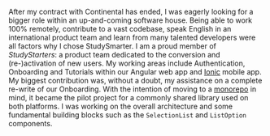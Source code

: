 After my contract with Continental has ended, I was eagerly looking for a bigger role within an up-and-coming software house.
Being able to work 100% remotely, contribute to a vast codebase, speak English in an international product team and learn from many talented developers were all factors why I chose StudySmarter.
I am a proud member of <em>StudyStarters</em>: a product team dedicated to the conversion and (re-)activation of new users.
My working areas include Authentication, Onboarding and Tutorials within our Angular web app and <a href="https://ionicframework.com/" target="_blank">Ionic</a> mobile app.
My biggest contribution was, without a doubt, my assistance on a complete re-write of our Onboarding.
With the intention of moving to a <a href="https://en.wikipedia.org/wiki/Monorepo" target="_blank">monorepo</a> in mind, it became the pilot project for a commonly shared library used on both platforms.
I was working on the overall architecture and some fundamental building blocks such as the `SelectionList` and `ListOption` components.
